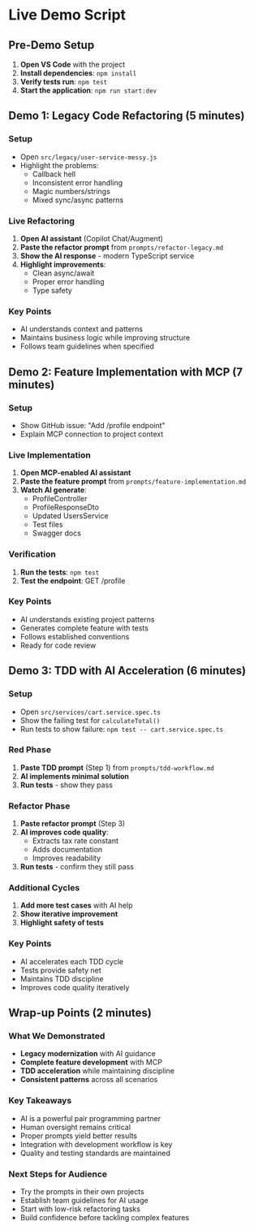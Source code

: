 # Live Demo Script

## Pre-Demo Setup

1. **Open VS Code** with the project
2. **Install dependencies**: `npm install`
3. **Verify tests run**: `npm test`
4. **Start the application**: `npm run start:dev`

## Demo 1: Legacy Code Refactoring (5 minutes)

### Setup

- Open `src/legacy/user-service-messy.js`
- Highlight the problems:
  - Callback hell
  - Inconsistent error handling
  - Magic numbers/strings
  - Mixed sync/async patterns

### Live Refactoring

1. **Open AI assistant** (Copilot Chat/Augment)
2. **Paste the refactor prompt** from `prompts/refactor-legacy.md`
3. **Show the AI response** - modern TypeScript service
4. **Highlight improvements**:
   - Clean async/await
   - Proper error handling
   - Type safety

### Key Points

- AI understands context and patterns
- Maintains business logic while improving structure
- Follows team guidelines when specified

## Demo 2: Feature Implementation with MCP (7 minutes)

### Setup

- Show GitHub issue: "Add /profile endpoint"
- Explain MCP connection to project context

### Live Implementation

1. **Open MCP-enabled AI assistant**
2. **Paste the feature prompt** from `prompts/feature-implementation.md`
3. **Watch AI generate**:
   - ProfileController
   - ProfileResponseDto
   - Updated UsersService
   - Test files
   - Swagger docs

### Verification

1. **Run the tests**: `npm test`
2. **Test the endpoint**: GET /profile

### Key Points

- AI understands existing project patterns
- Generates complete feature with tests
- Follows established conventions
- Ready for code review

## Demo 3: TDD with AI Acceleration (6 minutes)

### Setup

- Open `src/services/cart.service.spec.ts`
- Show the failing test for `calculateTotal()`
- Run tests to show failure: `npm test -- cart.service.spec.ts`

### Red Phase

1. **Paste TDD prompt** (Step 1) from `prompts/tdd-workflow.md`
2. **AI implements minimal solution**
3. **Run tests** - show they pass

### Refactor Phase

1. **Paste refactor prompt** (Step 3)
2. **AI improves code quality**:
   - Extracts tax rate constant
   - Adds documentation
   - Improves readability
3. **Run tests** - confirm they still pass

### Additional Cycles

1. **Add more test cases** with AI help
2. **Show iterative improvement**
3. **Highlight safety of tests**

### Key Points

- AI accelerates each TDD cycle
- Tests provide safety net
- Maintains TDD discipline
- Improves code quality iteratively

## Wrap-up Points (2 minutes)

### What We Demonstrated

- **Legacy modernization** with AI guidance
- **Complete feature development** with MCP
- **TDD acceleration** while maintaining discipline
- **Consistent patterns** across all scenarios

### Key Takeaways

- AI is a powerful pair programming partner
- Human oversight remains critical
- Proper prompts yield better results
- Integration with development workflow is key
- Quality and testing standards are maintained

### Next Steps for Audience

- Try the prompts in their own projects
- Establish team guidelines for AI usage
- Start with low-risk refactoring tasks
- Build confidence before tackling complex features
